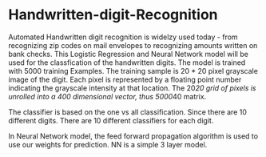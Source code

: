 # Handwritten-digit-Recognition

Automated Handwritten digit recognition is widelzy used today - from recognizing zip codes on mail envelopes to recognizing amounts written on bank checks.  This Logistic Regression and Neural Network model will be used for the classfication of the handwritten digits.  The model is trained with 5000 training Examples.  The training sample is 20 * 20 pixel grayscale image of the digit.  Each pixel is represented by a floating point number indicating the grayscale intensity at that location.  The 20*20 grid of pixels is unrolled into a 400 dimensional vector, thus 5000*40 matrix.

The classifier is based on the one vs all classification.  Since there are 10 different digits.  There are 10 different classifiers for each digit.

In Neural Network model, the feed forward propagation algorithm is used to use our weights for prediction.  NN is a simple 3 layer model.

